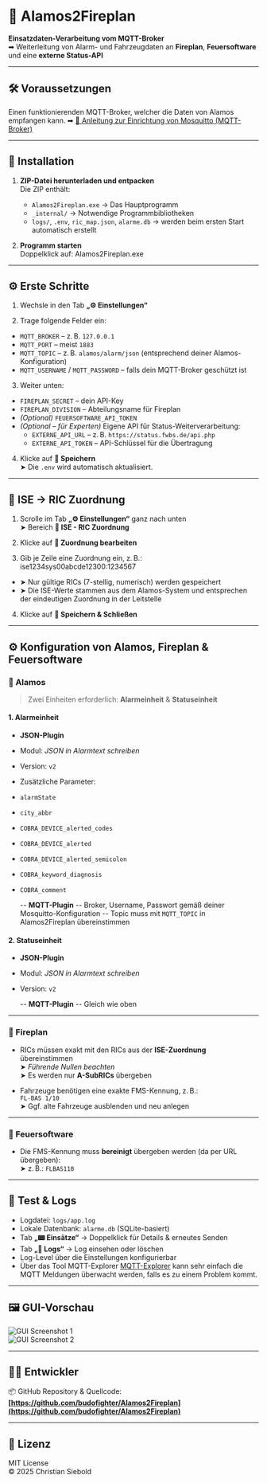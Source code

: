 # 🚨 Alamos2Fireplan

**Einsatzdaten-Verarbeitung vom MQTT-Broker**  
➡ Weiterleitung von Alarm- und Fahrzeugdaten an **Fireplan**, **Feuersoftware** und eine **externe Status-API**

---

## 🛠 Voraussetzungen

Einen funktionierenden MQTT-Broker, welcher die Daten von Alamos empfangen kann.
➡ [📘 Anleitung zur Einrichtung von Mosquitto (MQTT-Broker)](MOSQUITTO_SETUP.md)

---

## 💾 Installation

1. **ZIP-Datei herunterladen und entpacken**  
   Die ZIP enthält:

   - `Alamos2Fireplan.exe` → Das Hauptprogramm
   - `_internal/` → Notwendige Programmbibliotheken
   - `logs/`, `.env`, `ric_map.json`, `alarme.db` → werden beim ersten Start automatisch erstellt

2. **Programm starten**  
   Doppelklick auf:
   Alamos2Fireplan.exe

   
---

## ⚙️ Erste Schritte

1. Wechsle in den Tab **„⚙️ Einstellungen“**

2. Trage folgende Felder ein:

- `MQTT_BROKER` – z. B. `127.0.0.1`  
- `MQTT_PORT` – meist `1883`
- `MQTT_TOPIC` – z. B. `alamos/alarm/json` (entsprechend deiner Alamos-Konfiguration)
- `MQTT_USERNAME` / `MQTT_PASSWORD` – falls dein MQTT-Broker geschützt ist

3. Weiter unten:

- `FIREPLAN_SECRET` – dein API-Key
- `FIREPLAN_DIVISION` – Abteilungsname für Fireplan
- *(Optional)* `FEUERSOFTWARE_API_TOKEN`
- *(Optional – für Experten)* Eigene API für Status-Weiterverarbeitung:
  - `EXTERNE_API_URL` – z. B. `https://status.fwbs.de/api.php`
  - `EXTERNE_API_TOKEN` – API-Schlüssel für die Übertragung

4. Klicke auf **💾 Speichern**  
➤ Die `.env` wird automatisch aktualisiert.

---

## 🔁 ISE → RIC Zuordnung

1. Scrolle im Tab **„⚙️ Einstellungen“** ganz nach unten  
➤ Bereich **🔁 ISE - RIC Zuordnung**

2. Klicke auf **📝 Zuordnung bearbeiten**

3. Gib je Zeile eine Zuordnung ein, z. B.:
ise1234sys00abcde12300:1234567


- ➤ Nur gültige RICs (7-stellig, numerisch) werden gespeichert
- ➤ Die ISE-Werte stammen aus dem Alamos-System und entsprechen der eindeutigen Zuordnung in der Leitstelle

4. Klicke auf **💾 Speichern & Schließen**

---

## ⚙️ Konfiguration von Alamos, Fireplan & Feuersoftware

### 🔸 Alamos

> Zwei Einheiten erforderlich: **Alarmeinheit** & **Statuseinheit**

#### 1. Alarmeinheit
- **JSON-Plugin**
- Modul: *JSON in Alarmtext schreiben*
- Version: `v2`
- Zusätzliche Parameter:
 - `alarmState`
 - `city_abbr`
 - `COBRA_DEVICE_alerted_codes`
 - `COBRA_DEVICE_alerted`
 - `COBRA_DEVICE_alerted_semicolon`
 - `COBRA_keyword_diagnosis`
 - `COBRA_comment`
   
   -- **MQTT-Plugin**
   -- Broker, Username, Passwort gemäß deiner Mosquitto-Konfiguration
   -- Topic muss mit `MQTT_TOPIC` in Alamos2Fireplan übereinstimmen

#### 2. Statuseinheit
- **JSON-Plugin**
- Modul: *JSON in Alarmtext schreiben*
- Version: `v2`

  -- **MQTT-Plugin**
  -- Gleich wie oben

---

### 🔸 Fireplan

- RICs müssen exakt mit den RICs aus der **ISE-Zuordnung** übereinstimmen  
➤ *Führende Nullen beachten*  
➤ Es werden nur **A-SubRICs** übergeben

- Fahrzeuge benötigen eine exakte FMS-Kennung, z. B.:  
`FL-BAS 1/10`  
➤ Ggf. alte Fahrzeuge ausblenden und neu anlegen

---

### 🔸 Feuersoftware

- Die FMS-Kennung muss **bereinigt** übergeben werden (da per URL übergeben):  
➤ z. B.: `FLBAS110`

---

## 🧪 Test & Logs

- Logdatei: `logs/app.log`
- Lokale Datenbank: `alarme.db` (SQLite-basiert)
- Tab **„📟 Einsätze“** → Doppelklick für Details & erneutes Senden
- Tab **„📄 Logs“** → Log einsehen oder löschen
- Log-Level über die Einstellungen konfigurierbar
- Über das Tool MQTT-Explorer [MQTT-Explorer](https://mqtt-explorer.com/) kann sehr einfach die MQTT Meldungen überwacht werden, falls es zu einem Problem kommt.

---

## 🖼 GUI-Vorschau

![GUI Screenshot 1](./resources/Screenshot1.png)  
![GUI Screenshot 2](./resources/Screenshot2.png)  

---

## 👨‍💻 Entwickler

📦 GitHub Repository & Quellcode:  
**[https://github.com/budofighter/Alamos2Fireplan](https://github.com/budofighter/Alamos2Fireplan)**

---

## 📜 Lizenz

MIT License  
© 2025 Christian Siebold

